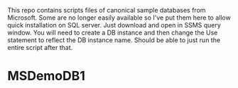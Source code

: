This repo contains scripts files of canonical sample databases from Microsoft. Some are no longer easily available so I've put them here to allow quick installation on SQL server.  Just download and open in SSMS query window.  You will need to create a DB instance and then change the Use statement to reflect the DB instance name. Should be able to just run the entire script after that.

# MSDemoDB1
